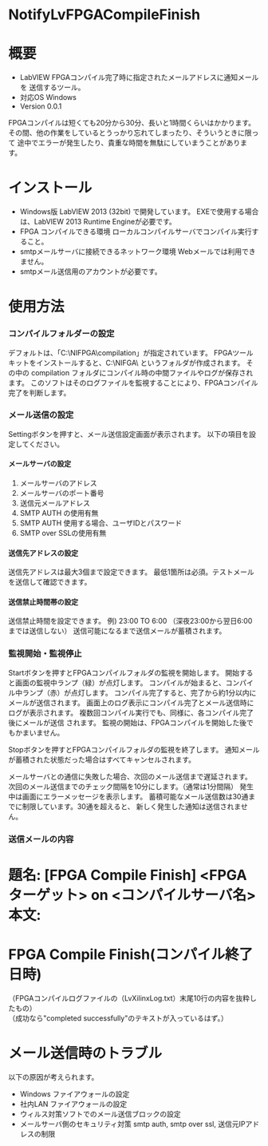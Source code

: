 NotifyLvFPGACompileFinish
=================================

# 概要

* LabVIEW FPGAコンパイル完了時に指定されたメールアドレスに通知メールを
送信するツール。
* 対応OS Windows
* Version 0.0.1

FPGAコンパイルは短くても20分から30分、長いと1時間くらいはかかります。
その間、他の作業をしているとうっかり忘れてしまったり、そういうときに限って
途中でエラーが発生したり、貴重な時間を無駄にしていまうことがあります。

# インストール

* Windows版 LabVIEW 2013 (32bit) で開発しています。
  EXEで使用する場合は、LabVIEW 2013 Runtime Engineが必要です。
* FPGA コンパイルできる環境
  ローカルコンパイルサーバでコンパイル実行すること。
* smtpメールサーバに接続できるネットワーク環境
  Webメールでは利用できません。
* smtpメール送信用のアカウントが必要です。

# 使用方法

### コンパイルフォルダーの設定
  デフォルトは、「C:\NIFPGA\compilation」が指定されています。
  FPGAツールキットをインストールすると、C:\NIFGA\ というフォルダが作成されます。
  その中の compilation フォルダにコンパイル時の中間ファイルやログが保存されます。
  このソフトはそのログファイルを監視することにより、FPGAコンパイル完了を判断します。

### メール送信の設定
  Settingボタンを押すと、メール送信設定画面が表示されます。
以下の項目を設定してください。

#### メールサーバの設定
1. メールサーバのアドレス
2. メールサーバのポート番号
3. 送信元メールアドレス
4. SMTP AUTH の使用有無
5. SMTP AUTH 使用する場合、ユーザIDとパスワード
6. SMTP over SSLの使用有無

#### 送信先アドレスの設定
送信先アドレスは最大3個まで設定できます。
最低1箇所は必須。テストメールを送信して確認できます。

#### 送信禁止時間帯の設定
送信禁止時間を設定できます。
例) 23:00 TO 6:00 （深夜23:00から翌日6:00 までは送信しない）
送信可能になるまで送信メールが蓄積されます。

### 監視開始・監視停止
Startボタンを押すとFPGAコンパイルフォルダの監視を開始します。
開始すると画面の監視中ランプ（緑）が点灯します。
コンパイルが始まると、コンパイル中ランプ（赤）が点灯します。
コンパイル完了すると、完了から約1分以内にメールが送信されます。
画面上のログ表示にコンパイル完了とメール送信時にログが表示されます。
複数回コンパイル実行でも、同様に、各コンパイル完了後にメールが送信
されます。
監視の開始は、FPGAコンパイルを開始した後でもかまいません。

Stopボタンを押すとFPGAコンパイルフォルダの監視を終了します。
通知メールが蓄積された状態だった場合はすべてキャンセルされます。

メールサーバとの通信に失敗した場合、次回のメール送信まで遅延されます。
次回のメール送信までのチェック間隔を10分にします。（通常は1分間隔）
発生中は画面にエラーメッセージを表示します。
蓄積可能なメール送信数は30通までに制限しています。30通を超えると、
新しく発生した通知は送信されません。

### 送信メールの内容

題名: [FPGA Compile Finish] <FPGAターゲット> on <コンパイルサーバ名>  
本文:  
====================================  
FPGA Compile Finish(コンパイル終了日時)  
====================================  
（FPGAコンパイルログファイルの（LvXilinxLog.txt）末尾10行の内容を抜粋したもの）  
（成功なら"completed successfully"のテキストが入っているはず。）  


# メール送信時のトラブル

以下の原因が考えられます。

* Windows ファイアウォールの設定
* 社内LAN ファイアウォールの設定
* ウィルス対策ソフトでのメール送信ブロックの設定
* メールサーバ側のセキュリティ対策 smtp auth, smtp over ssl, 送信元IPアドレスの制限